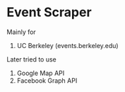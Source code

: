Event Scraper
=============

Mainly for
1.  UC Berkeley (events.berkeley.edu)


Later tried to use
1.  Google Map API
2.  Facebook Graph API

